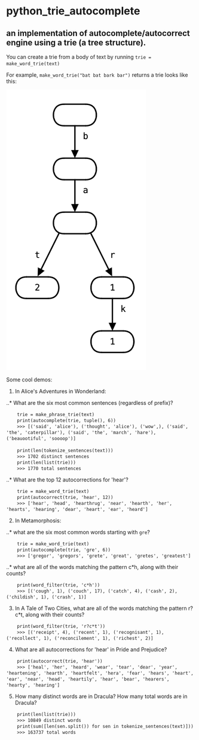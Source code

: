 # python_trie_autocomplete

## an implementation of autocomplete/autocorrect engine using a trie (a tree structure).

You can create a trie from a body of text by running `trie = make_word_trie(text)`

For example, `make_word_trie("bat bat bark bar")` returns a trie looks like this:

![trie example](trie_eg.png)


Some cool demos:

1. In Alice's Adventures in Wonderland: 

..* What are the six most common sentences (regardless of prefix)?
```
    trie = make_phrase_trie(text)
    print(autocomplete(trie, tuple(), 6))
    >>> [('said', 'alice'), ('thought', 'alice'), ('wow',), ('said', 'the', 'caterpillar'), ('said', 'the', 'march', 'hare'), ('beauootiful', 'soooop')]

    print(len(tokenize_sentences(text)))
    >>> 1702 distinct sentences
    print(len(list(trie)))
    >>> 1770 total sentences
```

..* What are the top 12 autocorrections for 'hear'?
```
    trie = make_word_trie(text)
    print(autocorrect(trie, 'hear', 12))
    >>> ['hear', 'head', 'hearthrug', 'near', 'hearth', 'her', 'hearts', 'hearing', 'dear', 'heart', 'ear', 'heard']
```

2. In Metamorphosis:

..* what are the six most common words starting with `gre`? 
```
    trie = make_word_trie(text)
    print(autocomplete(trie, 'gre', 6))
    >>> ['gregor', 'gregors', 'grete', 'great', 'gretes', 'greatest']

```

..* what are all of the words matching the pattern c*h, along with their counts?
```
    print(word_filter(trie, 'c*h'))
    >>> [('cough', 1), ('couch', 17), ('catch', 4), ('cash', 2), ('childish', 1), ('crash', 1)]
```

3. In A Tale of Two Cities, what are all of the words matching the pattern r?c*t, along with their counts? 
```
    print(word_filter(trie, 'r?c*t'))
    >>> [('receipt', 4), ('recent', 1), ('recognisant', 1), ('recollect', 1), ('reconcilement', 1), ('richest', 2)]
```

4. What are all autocorrections for 'hear' in Pride and Prejudice?
```
    print(autocorrect(trie, 'hear'))
    >>> ['heal', 'her', 'heard', 'wear', 'tear', 'dear', 'year', 'heartening', 'hearth', 'heartfelt', 'hera', 'fear', 'hears', 'heart', 'ear', 'near', 'head', 'heartily', 'hear', 'bear', 'hearers', 'hearty', 'hearing']
```

5. How many distinct words are in Dracula? How many total words are in Dracula?
```
    print(len(list(trie)))
    >>> 10849 distinct words
    print(sum([len(sen.split()) for sen in tokenize_sentences(text)]))
    >>> 163737 total words
```


